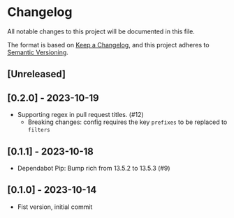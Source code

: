 # Changelog

All notable changes to this project will be documented in this file.

The format is based on [Keep a Changelog](https://keepachangelog.com/en/1.1.0/),
and this project adheres to [Semantic Versioning](https://semver.org/spec/v2.0.0.html).

## [Unreleased]

## [0.2.0] - 2023-10-19
- Supporting regex in pull request titles. (#12)
  - Breaking changes: config requires the key `prefixes` to be replaced to `filters`

## [0.1.1] - 2023-10-18
- Dependabot Pip: Bump rich from 13.5.2 to 13.5.3 (#9)

## [0.1.0] - 2023-10-14
- Fist version, initial commit

